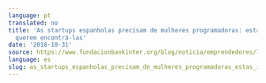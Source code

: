 ```yaml
---
language: pt
translated: no
title: 'As startups espanholas precisam de mulheres programadoras: estas iniciativas
  querem encontrá-las'
date: '2018-10-31'
source: https://www.fundacionbankinter.org/blog/noticia/emprendedores/las-startups-espanolas-necesitan-mujeres-programadoras-estas-iniciativas-quieren-encontrarlas
language: es
slug: as_startups_espanholas_precisam_de_mulheres_programadoras_estas_iniciativas_querem_encontrá_las
---
```




